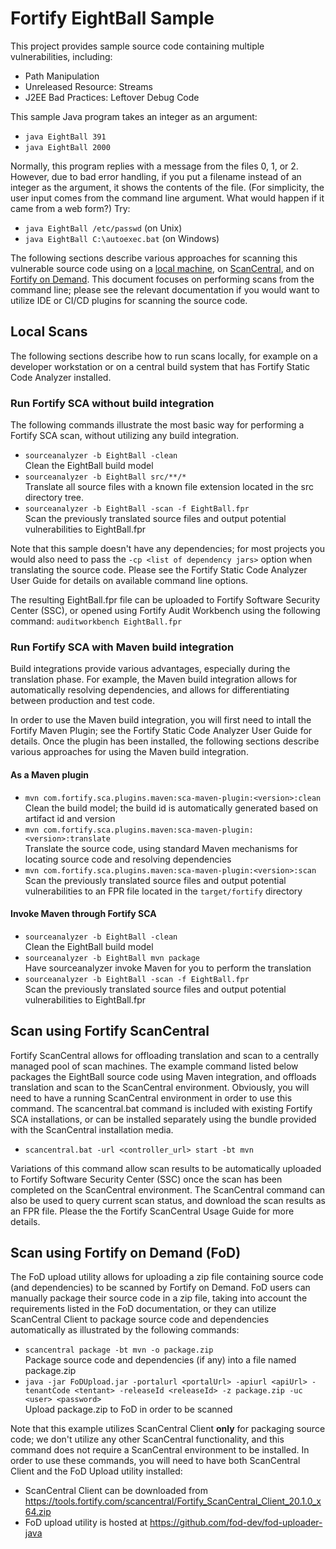 # Fortify EightBall Sample

This project provides sample source code containing multiple vulnerabilities, including:

* Path Manipulation
* Unreleased Resource: Streams
* J2EE Bad Practices: Leftover Debug Code

This sample Java program takes an integer as an argument:

* `java EightBall 391`
* `java EightBall 2000`

Normally, this program replies with a message from the files 0, 1, or 2.  However,
due to bad error handling, if you put a filename instead of an integer as
the argument, it shows the contents of the file.  (For simplicity, the
user input comes from the command line argument.  What would happen if it
came from a web form?)  Try:

* `java EightBall /etc/passwd` (on Unix)
* `java EightBall C:\autoexec.bat` (on Windows)

The following sections describe various approaches for scanning this vulnerable source code
using on a [local machine](#local-scans), on [ScanCentral](#scan-using-fortify-scancentral), 
and on [Fortify on Demand](#scan-using-fortify-on-demand-fod). This document focuses on 
performing scans from the command line; please see the relevant documentation if you would want to 
utilize IDE or CI/CD plugins for scanning the source code.

## Local Scans

The following sections describe how to run scans locally, for example on a developer workstation
or on a central build system that has Fortify Static Code Analyzer installed.

### Run Fortify SCA without build integration

The following commands illustrate the most basic way for performing a Fortify SCA scan, without
utilizing any build integration.

* `sourceanalyzer -b EightBall -clean`  
    Clean the EightBall build model
* `sourceanalyzer -b EightBall src/**/*`  
    Translate all source files with a known file extension located in the src directory tree. 
* `sourceanalyzer -b EightBall -scan -f EightBall.fpr`  
    Scan the previously translated source files and output potential vulnerabilities to EightBall.fpr

Note that this sample doesn't have any dependencies; for most projects you would also need to pass the 
`-cp <list of dependency jars>` option when translating the source code. Please see the Fortify Static 
Code Analyzer User Guide for details on available command line options.

The resulting EightBall.fpr file can be uploaded to Fortify Software Security Center (SSC), or opened using
Fortify Audit Workbench using the following command: `auditworkbench EightBall.fpr`

### Run Fortify SCA with Maven build integration

Build integrations provide various advantages, especially during the translation phase. For example,
the Maven build integration allows for automatically resolving dependencies, and allows for differentiating
between production and test code.

In order to use the Maven build integration, you will first need to intall the Fortify Maven Plugin; see the
Fortify Static Code Analyzer User Guide for details. Once the plugin has been installed, the following sections
describe various approaches for using the Maven build integration.

#### As a Maven plugin

* `mvn com.fortify.sca.plugins.maven:sca-maven-plugin:<version>:clean`  
    Clean the build model; the build id is automatically generated based on artifact id and version
* `mvn com.fortify.sca.plugins.maven:sca-maven-plugin:<version>:translate`  
    Translate the source code, using standard Maven mechanisms for locating source code and resolving dependencies
* `mvn com.fortify.sca.plugins.maven:sca-maven-plugin:<version>:scan`  
    Scan the previously translated source files and output potential vulnerabilities to an FPR file located in the `target/fortify` directory

#### Invoke Maven through Fortify SCA

* `sourceanalyzer -b EightBall -clean`  
    Clean the EightBall build model
* `sourceanalyzer -b EightBall mvn package`  
    Have sourceanalyzer invoke Maven for you to perform the translation 
* `sourceanalyzer -b EightBall -scan -f EightBall.fpr`  
    Scan the previously translated source files and output potential vulnerabilities to EightBall.fpr


## Scan using Fortify ScanCentral

Fortify ScanCentral allows for offloading translation and scan to a centrally managed pool of scan machines.
The example command listed below packages the EightBall source code using Maven integration, and offloads
translation and scan to the ScanCentral environment. Obviously, you will need to have a running ScanCentral
environment in order to use this command. The scancentral.bat command is included with existing Fortify SCA
installations, or can be installed separately using the bundle provided with the ScanCentral installation media.

* `scancentral.bat -url <controller_url> start -bt mvn`

Variations of this command allow scan results to be automatically uploaded to Fortify Software Security Center (SSC)
once the scan has been completed on the ScanCentral environment. The ScanCentral command can also be used to query
current scan status, and download the scan results as an FPR file. Please the the Fortify ScanCentral Usage Guide
for more details.

## Scan using Fortify on Demand (FoD)

The FoD upload utility allows for uploading a zip file containing source code (and dependencies) to be scanned by 
Fortify on Demand. FoD users can manually package their source code in a zip file, taking into account the requirements 
listed in the FoD documentation, or they can utilize ScanCentral Client to package source code and dependencies automatically 
as illustrated by the following commands:

* `scancentral package -bt mvn -o package.zip`  
    Package source code and dependencies (if any) into a file named package.zip
* `java -jar FoDUpload.jar -portalurl <portalUrl> -apiurl <apiUrl> -tenantCode <tentant> -releaseId <releaseId> -z package.zip -uc <user> <password>`  
    Upload package.zip to FoD in order to be scanned

Note that this example utilizes ScanCentral Client **only** for packaging source code; we don't utilize any other
ScanCentral functionality, and this command does not require a ScanCentral environment to be installed. In order 
to use these commands, you will need to have both ScanCentral Client and the FoD Upload utility installed:

* ScanCentral Client can be downloaded from https://tools.fortify.com/scancentral/Fortify_ScanCentral_Client_20.1.0_x64.zip
* FoD upload utility is hosted at https://github.com/fod-dev/fod-uploader-java

